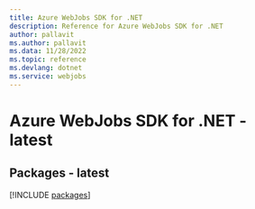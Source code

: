 ```yaml
---
title: Azure WebJobs SDK for .NET
description: Reference for Azure WebJobs SDK for .NET
author: pallavit
ms.author: pallavit
ms.data: 11/28/2022
ms.topic: reference
ms.devlang: dotnet
ms.service: webjobs
---
```

# Azure WebJobs SDK for .NET - latest
## Packages - latest
[!INCLUDE [packages](webjobs-index.md)]